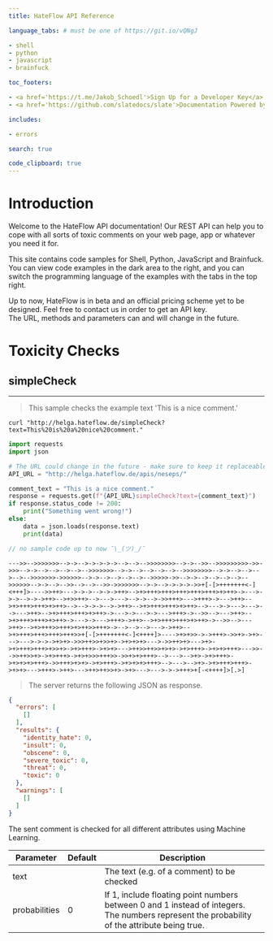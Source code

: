 ```yaml
---
title: HateFlow API Reference

language_tabs: # must be one of https://git.io/vQNgJ

- shell
- python
- javascript
- brainfuck

toc_footers:

- <a href='https://t.me/Jakob_Schoedl'>Sign Up for a Developer Key</a>
- <a href='https://github.com/slatedocs/slate'>Documentation Powered by Slate</a>

includes:

- errors

search: true

code_clipboard: true
---
```


# Introduction

Welcome to the HateFlow API documentation! Our REST API can help you to cope with all sorts of toxic comments on your
web page, app or whatever you need it for.

This site contains code samples for Shell, Python, JavaScript and Brainfuck. You can view code examples in the dark area
to the right, and you can switch the programming language of the examples with the tabs in the top right.

<aside class="notice">Up to now, HateFlow is in beta and an official pricing scheme yet to be designed. Feel free
to contact us in order to get an API key. </aside>
<aside class="warning">The URL, methods and parameters can and will change in
the future. </aside>

# Toxicity Checks

## simpleCheck
****
> This sample checks the example text 'This is a nice comment.'

```shell
curl "http://helga.hateflow.de/simpleCheck?text=This%20is%20a%20nice%20comment."
```

```python
import requests
import json

# The URL could change in the future - make sure to keep it replaceable.
API_URL = "http://helga.hateflow.de/apis/neseps/"

comment_text = "This is a nice comment."
response = requests.get(f"{API_URL}simpleCheck?text={comment_text}")
if response.status_code != 200:
    print("Something went wrong!")
else:
    data = json.loads(response.text)
    print(data)
```

```javascript
// no sample code up to now ¯\_(ツ)_/¯
```

```brainfuck
--->>-->>>>>>>-->->-->->->->->-->-->-->>>>>>>>-->->-->>-->>>>>>>>>->>->>>-->->-->-->-->-->-->>>>>>>-->->-->-->-->-->-->>>>>>>>-->->-->-->-->-->-->>>>>>>->>>>>>-->->-->-->-->-->-->>>>>->>-->->-->-->-->-->-->>>>>>-->->-->-->>-->-->-->>->>>>>>>-->->-->->->->->>+[-[>+++++++<-]<+++]>---->>++>--->->->-->->->++>-->+>+++>+++>+++>+++>+++>+>++>->--->->->-->->->++>-->+>>++>-->--->--->-->->-->->>+++>--->+++>->--->++>-->+>+++>+++>+>++>-->-->->->-->->++>-->+>+++>+++>+>++>-->--->->--->--->-->--->++>-->+>+++>+++>+>++>->--->->--->->--->+++>->-->>-->--->++>-->+>+++>+++>+>++>->--->->--->+++>->++>-->+>+++>+++>+>++>->-->>-->--->++>-->+>+++>>+++>+>++>>+++>->-->-->-->--->->++>-->+>+++>+++>+++>+++>>+[-[>+++++++<-]<++++]>---->+>+>>->->+++>->>+>->+>--->--->->->->+>+>->>>++>>+>>+>->+>+>+>--->->>++>+>--->+>->+>+++>+++>+>>+>->+>+++>->+>+>--->++>>++>>+>+>->+>+++>->+>+>+++>--->>-->>++>>+>->+>+++>->+>+>>>+++>>->>+>+>+++>-->--->-->+>->+>+++>->+>+>+>+++>->>+++>+>+>->+>+++>->+>+>+>+++>-->--->-->+>->+>+++>+++>->+>+>--->+++>->++>--->++>++>>+>->+>--->--->->->+++>+[-<++++]>[.>]
```

> The server returns the following JSON as response.

```json
{
  "errors": [
    []
  ],
  "results": {
    "identity_hate": 0,
    "insult": 0,
    "obscene": 0,
    "severe_toxic": 0,
    "threat": 0,
    "toxic": 0
  },
  "warnings": [
    []
  ]
}
```

The sent comment is checked for all different attributes using Machine Learning.

Parameter | Default | Description
--------- | ------- | -----------
text      |         | The text (e.g. of a comment) to be checked
probabilities | 0   | If 1, include floating point numbers between 0 and 1 instead of integers. The numbers represent the probability of the attribute being true.
